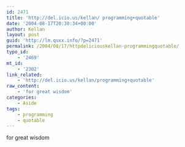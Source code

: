 ```yaml
---
id: 2471
title: 'http://del.icio.us/kellan/ programming+quotable'
date: '2004-08-17T20:30:34+00:00'
author: Kellan
layout: post
guid: 'http://lm.quxx.info/?p=2471'
permalink: /2004/08/17/httpdeliciouskellan-programmingquotable/
typo_id:
    - '2469'
mt_id:
    - '2302'
link_related:
    - 'http://del.icio.us/kellan/programming+quotable'
raw_content:
    - 'for great wisdom'
categories:
    - Aside
tags:
    - programming
    - quotable
---
```


for great wisdom